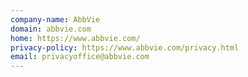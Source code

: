 ```yaml
---
company-name: AbbVie
domain: abbvie.com
home: https://www.abbvie.com/
privacy-policy: https://www.abbvie.com/privacy.html
email: privacyoffice@abbvie.com
---
```




